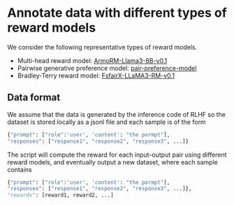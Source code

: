 # Annotate data with different types of reward models 

We consider the following representative types of reward models.
- Multi-head reward model: [ArmoRM-Llama3-8B-v0.1](https://huggingface.co/RLHFlow/ArmoRM-Llama3-8B-v0.1)
- Pairwise generative preference model: [pair-preference-model](https://huggingface.co/RLHFlow/pair-preference-model-LLaMA3-8B)
- Bradley-Terry reward model: [FsfairX-LLaMA3-RM-v0.1](https://huggingface.co/sfairXC/FsfairX-LLaMA3-RM-v0.1)


## Data format

We assume that the data is generated by the inference code of RLHF so the dataset is stored locally as a jsonl file and each sample is of the form
```python
{"prompt": ["role":'user', 'content': "the pormpt"],
"responses": ["response1", "response2", "response3", ...]}
```


The script will compute the reward for each input-output pair using different reward models, and eventually output a new dataset, where each sample contains 
```python
{"prompt": ["role":'user', 'content': "the pormpt"],
"responses": ["response1", "response2", "response3", ...]},
"rewards": [reward1, reward2, ...]
```



